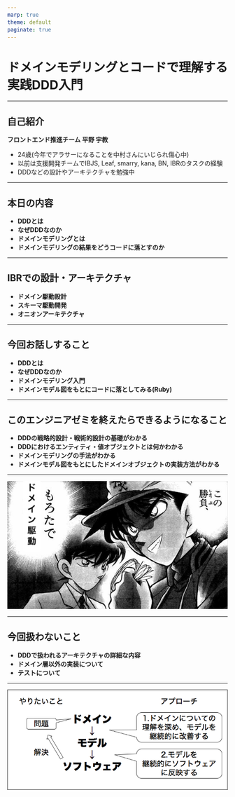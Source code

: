 ```yaml
---
marp: true
theme: default
paginate: true
---
```


# ドメインモデリングとコードで理解する実践DDD入門

---

## 自己紹介

**フロントエンド推進チーム 平野 宇教**

- 24歳(今年でアラサーになることを中村さんにいじられ傷心中)
- 以前は支援開発チームでIBJS, Leaf, smarry, kana, BN, IBRのタスクの経験
- DDDなどの設計やアーキテクチャを勉強中

---

## 本日の内容

- **DDDとは**
- **なぜDDDなのか**
- **ドメインモデリングとは**
- **ドメインモデリングの結果をどうコードに落とすのか**

---

## IBRでの設計・アーキテクチャ

- **ドメイン駆動設計**
- **スキーマ駆動開発**  
- **オニオンアーキテクチャ**

---

## 今回お話しすること

- **DDDとは**
- **なぜDDDなのか**
- **ドメインモデリング入門**
- **ドメインモデル図をもとにコードに落としてみる(Ruby)**

---

## このエンジニアゼミを終えたらできるようになること

- **DDDの戦略的設計・戦術的設計の基礎がわかる**
- **DDDにおけるエンティティ・値オブジェクトとは何かわかる**
- **ドメインモデリングの手法がわかる**
- **ドメインモデル図をもとにしたドメインオブジェクトの実装方法がわかる**

---

<!-- _class: center -->

![もろたでドメイン駆動 center width:100% height: 100%](imgs/morotadekudou1_R.jpeg)

---

## 今回扱わないこと

- **DDDで扱われるアーキテクチャの詳細な内容**
- **ドメイン層以外の実装について**
- **テストについて**

---

![](imgs/ddd-approach.png)
